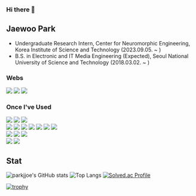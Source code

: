### Hi there 👋

## **Jaewoo Park**

- Undergraduate Research Intern, Center for Neuromorphic Engineering, Korea Institute of Science and Technology (2023.09.05. ~ )  
- B.S. in Electronic and IT Media Engineering (Expected), Seoul National University of Science and Technology (2018.03.02. ~ )

### Webs
  
<a href="https://github.com/parkjjoe"><img src="https://img.shields.io/badge/GitHub-181717?style=for-the-badge&logo=GitHub&logoColor=white&link=https://github.com/parkjjoe"/></a>
<a href="https://blog.naver.com/jeau6565"><img src="https://img.shields.io/badge/Naver%20Blog-03C75A?style=for-the-badge&logo=Naver&logoColor=white&link=https://blog.naver.com/jeau6565"/></a>
<a href="https://velog.io/@parkjjoe/posts"><img src="https://img.shields.io/badge/Velog-20C997?style=for-the-badge&logo=Velog&logoColor=white&link=https://velog.io/@parkjjoe/posts"/></a>

### Once I've Used

<div>
<img src="https://img.shields.io/badge/Python-3776AB?style=for-the-badge&logo=Python&logoColor=white"/>
<img src="https://img.shields.io/badge/Java-007396?style=for-the-badge&logo=Java&logoColor=white">
<img src="https://img.shields.io/badge/C-A8B9CC?style=for-the-badge&logo=C&logoColor=white">
<br>
<img src="https://img.shields.io/badge/TensorFlow-FF6F00?style=for-the-badge&logo=TensorFlow&logoColor=white"/>
<img src="https://img.shields.io/badge/Keras-D00000?style=for-the-badge&logo=Keras&logoColor=white"/>
<img src="https://img.shields.io/badge/PyTorch-EE4C2C?style=for-the-badge&logo=PyTorch&logoColor=white"/>
<img src="https://img.shields.io/badge/PyCharm-000000?style=for-the-badge&logo=PyCharm&logoColor=white">
<img src="https://img.shields.io/badge/Anaconda-44A833?style=for-the-badge&logo=Anaconda&logoColor=white"/>
<img src="https://img.shields.io/badge/Spyder%20IDE-FF0000?style=for-the-badge&logo=Spyder%20IDE&logoColor=white"/>
<img src="https://img.shields.io/badge/Google%20Colab-F9AB00?style=for-the-badge&logo=Google%20Colab&logoColor=white"/>
<br>
<img src="https://img.shields.io/badge/Eclipse%20IDE-2C2255?style=for-the-badge&logo=Eclipse%20IDE&logoColor=white"/>
<img src="https://img.shields.io/badge/Android%20Studio-3DDC84?style=for-the-badge&logo=Android%20Studio&logoColor=white"/>
<img src="https://img.shields.io/badge/Visual%20Studio-5C2D91?style=for-the-badge&logo=Visual%20Studio&logoColor=white"/>
<br>
<img src="https://img.shields.io/badge/Linux-FCC624?style=for-the-badge&logo=Linux&logoColor=white"/>
<img src="https://img.shields.io/badge/Ubuntu-E95420?style=for-the-badge&logo=Ubuntu&logoColor=white"/>

</div>


## **Stat**

![parkjjoe's GitHub stats](https://github-readme-stats.vercel.app/api?username=parkjjoe&show_icons=true&theme=tokyonight)
![Top Langs](https://github-readme-stats.vercel.app/api/top-langs/?username=parkjjoe&layout=compact&theme=radical)
[![Solved.ac Profile](http://mazassumnida.wtf/api/v2/generate_badge?boj=jeau9928)](https://solved.ac/jeau9928)

[![trophy](https://github-profile-trophy.vercel.app/?username=parkjjoe&theme=flat&column=-1)](https://github.com/parkjjoe/)

<!--
**parkjjoe/parkjjoe** is a ✨ _special_ ✨ repository because its `README.md` (this file) appears on your GitHub profile.

Here are some ideas to get you started:

- 🔭 I’m currently working on ...
- 🌱 I’m currently learning ...
- 👯 I’m looking to collaborate on ...
- 🤔 I’m looking for help with ...
- 💬 Ask me about ...
- 📫 How to reach me: ...
- 😄 Pronouns: ...
- ⚡ Fun fact: ...
-->
